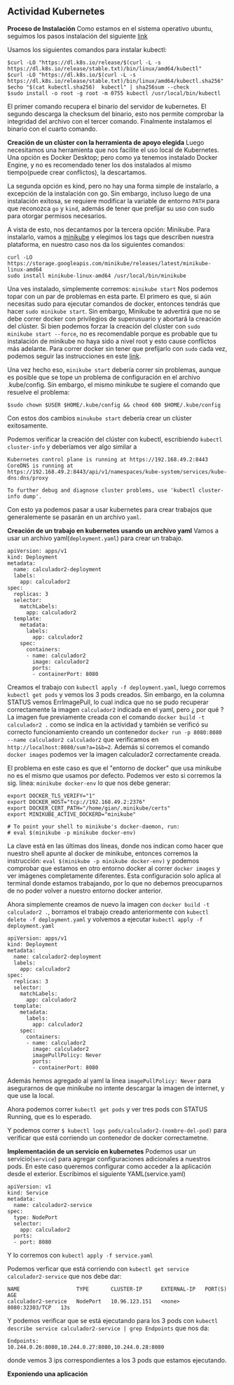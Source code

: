 ## Actividad Kubernetes
**Proceso de Instalación**
Como estamos en el sistema operativo ubuntu, seguimos los pasos instalación del siguiente [link](https://kubernetes.io/docs/tasks/tools/install-kubectl-linux/)

Usamos los siguientes comandos para instalar kubectl:
```
$curl -LO "https://dl.k8s.io/release/$(curl -L -s https://dl.k8s.io/release/stable.txt)/bin/linux/amd64/kubectl"
$curl -LO "https://dl.k8s.io/$(curl -L -s https://dl.k8s.io/release/stable.txt)/bin/linux/amd64/kubectl.sha256"
$echo "$(cat kubectl.sha256)  kubectl" | sha256sum --check
$sudo install -o root -g root -m 0755 kubectl /usr/local/bin/kubectl
```
El primer comando recupera el binario del servidor de kubernetes. El segundo descarga la checksum del binario, esto nos permite comprobar la integridad del archivo con el tercer comando. Finalmente instalamos el binario con el cuarto comando.

**Creación de un clúster con la herramienta de apoyo elegida**
Luego necesitamos una herramienta que nos facilite el uso local de Kubernetes.
Una opción es Docker Desktop; pero como ya tenemos instalado Docker Engine, y no es recomendado tener los dos instalados al mismo tiempo(puede crear conflictos), la descartamos.

La segunda opción es kind, pero no hay una forma simple de instalarlo, a excepción de la instalación con go. Sin embargo, incluso luego de una instalación exitosa, se requiere modificar la variable de entorno `PATH` para que reconozca `go` y `kind`, además de tener que prefijar su uso con sudo para otorgar permisos necesarios.

A vista de esto, nos decantamos por la tercera opción: Minikube. 
Para instalarlo, vamos a [minikube](https://minikube.sigs.k8s.io/docs/start/) y elegimos los tags que describen nuestra plataforma, en nuestro caso nos da los siguientes comandos:
```
curl -LO https://storage.googleapis.com/minikube/releases/latest/minikube-linux-amd64
sudo install minikube-linux-amd64 /usr/local/bin/minikube
```
Una ves instalado, simplemente corremos: `minikube start`
Nos podemos topar con un par de problemas en esta parte. El primero es que, si aún necesitas sudo para ejecutar comandos de docker, entonces tendrás que hacer `sudo minikube start`. Sin embargo, Minikube te advertirá que no se debe correr docker con privilegios de superusuario y abortará la creación del clúster. Si bien podemos forzar la creación del clúster con `sudo minikube start --force`, no es recomendable porque es probable que tu instalación de minikube no haya sido a nivel root y esto cause conflictos más adelante. Para correr docker sin tener que prefijarlo con `sudo` cada vez, podemos seguir las instrucciones en este [link](https://docs.docker.com/engine/install/linux-postinstall/).

Una vez hecho eso, `minikube start` debería correr sin problemas, aunque es posible que se tope un problema de configuración en el archivo .kube/config. Sin embargo, el mismo minikube te sugiere el comando que resuelve el problema:
```
$sudo chown $USER $HOME/.kube/config && chmod 600 $HOME/.kube/config
```

Con estos dos cambios `minukube start` debería crear un clúster exitosamente.

Podemos verificar la creación del clúster con kubectl, escribiendo `kubectl cluster-info` y deberíamos ver algo similar a
```
Kubernetes control plane is running at https://192.168.49.2:8443
CoreDNS is running at https://192.168.49.2:8443/api/v1/namespaces/kube-system/services/kube-dns:dns/proxy

To further debug and diagnose cluster problems, use 'kubectl cluster-info dump'.
```

Con esto ya podemos pasar a usar kubernetes para crear trabajos que generalemente se pasarán en un archivo `yaml`.

**Creación de un trabajo en kubernetes usando un archivo yaml**
Vamos a usar un archivo yaml(`deployment.yaml`) para crear un trabajo.
```
apiVersion: apps/v1 
kind: Deployment 
metadata: 
  name: calculador2-deployment 
  labels: 
    app: calculador2 
spec: 
  replicas: 3 
  selector: 
    matchLabels: 
      app: calculador2 
  template: 
    metadata: 
      labels: 
        app: calculador2 
    spec: 
      containers: 
      - name: calculador2 
        image: calculador2 
        ports: 
        - containerPort: 8080 
```
Creamos el trabajo con `kubectl apply -f deployment.yaml`, luego corremos `kubectl get pods` y vemos los 3 pods creados. Sin embargo, en la columna STATUS vemos ErrImagePull, lo cual indica que no se pudo recuperar correctamente la imagen `calculador2` indicada en el yaml, pero ¿ por qué ? La imagen fue previamente creada con el comando `docker build -t calculador2 .` como se indica en la actividad y también se verificó su correcto funcionamiento creando un contenedor `docker run -p 8080:8080 --name calculador2 calculador2` que verificamos en `http://localhost:8080/sum?a=1&b=2`. Además si corremos el comando `docker images` podemos ver la imagen calculador2 correctamente creada. 

El problema en este caso es que el "entorno de docker" que usa minikube no es el mismo que usamos por defecto. Podemos ver esto si corremos la sig. línea: `minikube docker-env` lo que nos debe generar:
```
export DOCKER_TLS_VERIFY="1"
export DOCKER_HOST="tcp://192.168.49.2:2376"
export DOCKER_CERT_PATH="/home/gian/.minikube/certs"
export MINIKUBE_ACTIVE_DOCKERD="minikube"

# To point your shell to minikube's docker-daemon, run:
# eval $(minikube -p minikube docker-env)
```
La clave está en las últimas dos líneas, donde nos indican como hacer que nuestro shell apunte al docker de minikube, entonces corremos la instrucción: `eval $(minikube -p minikube docker-env)` y podemos comprobar que estamos en otro entorno docker al correr `docker images` y ver imágenes completamente diferentes. Esta configuración solo aplica al terminal donde estamos trabajando, por lo que no debemos preocuparnos de no poder volver a nuestro entorno docker anterior.

Ahora simplemente creamos de nuevo la imagen con `docker build -t calculador2 .`, borramos el trabajo creado anteriormente con `kubectl delete -f deployment.yaml` y volvemos a ejecutar `kubectl apply -f deployment.yaml`
```
apiVersion: apps/v1 
kind: Deployment 
metadata: 
  name: calculador2-deployment 
  labels: 
    app: calculador2 
spec: 
  replicas: 3 
  selector: 
    matchLabels: 
      app: calculador2 
  template: 
    metadata: 
      labels: 
        app: calculador2 
    spec: 
      containers: 
      - name: calculador2 
        image: calculador2 
        imagePullPolicy: Never 
        ports: 
        - containerPort: 8080 
```
Además hemos agregado al yaml la línea `imagePullPolicy: Never` para asegurarnos de que minikube no intente descargar la imagen de internet, y que use la local.

Ahora podemos correr `kubectl get pods` y ver tres pods con STATUS Running, que es lo esperado.

Y podemos correr `$ kubectl logs pods/calculador2-(nombre-del-pod)` para verificar que está corriendo un contenedor de docker correctametne.

**Implementación de un servicio en kubernetes**
Podemos usar un servicio(`service`) para agregar configuraciones adicionales a nuestros pods. En este caso queremos configurar como acceder a la aplicación desde el exterior. Escribimos el siguiente YAML(service.yaml)
```
apiVersion: v1 
kind: Service 
metadata: 
  name: calculador2-service 
spec: 
  type: NodePort 
  selector: 
    app: calculador2 
  ports: 
  - port: 8080 
```

Y lo corremos con `kubectl apply -f service.yaml ` 

Podemos verficar que está corriendo con `kubectl get service calculador2-service` que nos debe dar:
```
NAME                  TYPE       CLUSTER-IP      EXTERNAL-IP   PORT(S)          AGE
calculador2-service   NodePort   10.96.123.151   <none>        8080:32303/TCP   13s
```

Y podemos verificar que se está ejecutando para los 3 pods con `kubectl describe service calculador2-service | grep Endpoints` que nos da:
```
Endpoints:                10.244.0.26:8080,10.244.0.27:8080,10.244.0.28:8080
```
donde vemos 3 ips correspondientes a los 3 pods que estamos ejecutando.

**Exponiendo una aplicación**


